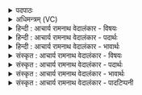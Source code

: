 <details><summary>पदपाठः</summary>

त꣡व꣢꣯। श्रि꣡यः꣢꣯। व꣣र्ष्य꣢स्य। इ꣣व। विद्यु꣡तः꣢। वि꣣। द्यु꣡तः꣢꣯। अ꣣ग्नेः꣢। चि꣣कित्रे। उष꣡सा꣢म्। इ꣣व। ए꣡त꣢꣯यः। आ। इ꣣तयः। य꣢त्। ओ꣡ष꣢꣯धीः। ओ꣡ष꣢꣯। धीः꣣। अभि꣡सृ꣢ष्टः। अ꣣भि꣢। सृ꣣ष्टः। व꣡ना꣢꣯नि। च꣣। प꣡रि꣢꣯। स्व꣣य꣢म्। चि꣣नुषे꣢। अ꣡न्न꣢꣯म्। आ꣣स꣡नि꣢। ९८२।
</details>

<details><summary>अधिमन्त्रम् (VC)</summary>

- अग्निः
- अरुणो वैतहव्यः
- जगती
- निषादः
</details>

<details><summary>हिन्दी : आचार्य रामनाथ वेदालंकार - विषयः</summary>

प्रथम मन्त्र में भौतिक अग्नि के वर्णन द्वारा परमात्मा की महिमा का प्रकाशन है।
</details>

<details><summary>हिन्दी : आचार्य रामनाथ वेदालंकार - पदार्थः</summary>

पदार्थान्वयभाषाः -  हे (अग्ने) भौतिक अग्नि ! (तव) तेरी (श्रियः) शोभाएँ (वर्ष्यस्य) बरसाऊ मेघ की (विद्युतः इव) बिजलियों के समान और (उषसाम्) उषाओं के (इतयः इव) आगमनों के समान (आ चिकित्रे) ज्ञात होती हैं, (यत्) जब (ओषधीः) ओषधियों को (वनानि च) और जंगलों को (अभि) लक्ष्य करके (सृष्टः) प्रज्वलित हुआ तू (स्वयम्) अपने आप (आसनि) अपने ज्वालारूप मुख में (अन्नम्) खाद्य को (परि चिनुषे) चारों ओर से संगृहीत करता है ॥१॥ यहाँ उपमालङ्कार है ॥१॥
</details>

<details><summary>हिन्दी : आचार्य रामनाथ वेदालंकार - भावार्थः</summary>

भावार्थभाषाः -  जगदीश्वर की ही यह प्रशस्ति है कि उसने भयंकर ज्वालाओं से जटिल उस देदीप्यमान अग्नि को उत्पन्न किया है,जो जंगलों को भस्म करके नवीन वनस्पतियों को अङ्कुरित करने में सहायक होता है ॥१॥
</details>

<details><summary>संस्कृत : आचार्य रामनाथ वेदालंकार - विषयः</summary>

तत्रादौ भौतिकाग्निवर्णनमुखेन परमात्मनो महिमानं प्रकाशयति।
</details>

<details><summary>संस्कृत : आचार्य रामनाथ वेदालंकार - पदार्थः</summary>

पदार्थान्वयभाषाः -  हे (अग्ने) वह्ने ! (तव) त्वदीयाः (श्रियः) शोभाः (वर्ष्यस्य) वर्षोन्मुखस्य मेघस्य (विद्युतः इव) सौदामन्यः इव, किञ्च (उषसाम्) प्रभातकान्तीनाम् (इतयः इव) प्रादुर्भावाः इव (आ चिकित्रे) प्रज्ञायन्ते, (यत्) यदा (ओषधीः) वनस्पतीन् (वनानि च) अरण्यानि च अभिलक्ष्य (सृष्टः) प्रज्वलितः त्वम् (स्वयम्) आत्मनैव (आसनि) स्वकीये ज्वालारूपे मुखे (अन्नम्) खाद्यम् (परि चिनुषे) परितः चिनोषि ॥१॥ अत्रोपमालङ्कारः ॥१॥
</details>

<details><summary>संस्कृत : आचार्य रामनाथ वेदालंकार - भावार्थः</summary>

भावार्थभाषाः -  जगदीश्वरस्यैवेयं प्रशस्तिः यत्तेन करालज्वालाजालजटिलो वनानि भस्मसात् कृत्वा नूतनवनस्पत्यङ्कुरणे सहायको दीप्तिमानग्निरुत्पादितः ॥१॥
</details>

<details><summary>संस्कृत : आचार्य रामनाथ वेदालंकार - पादटिप्पनी</summary>

टिप्पणी:   १.ऋ० १०।९१।५,‘वि॒द्युत॑श्चि॒त्राश्चि॑कित्र उ॒षसां॒न के॒त॑व’,‘अन्न॑मा॒॑स्ये’ इति पाठः।
</details>